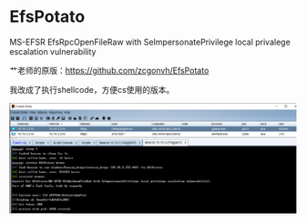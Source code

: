 # EfsPotato
MS-EFSR EfsRpcOpenFileRaw with SeImpersonatePrivilege local privalege escalation vulnerability

艹老师的原版：https://github.com/zcgonvh/EfsPotato

我改成了执行shellcode，方便cs使用的版本。

![](3.png)
